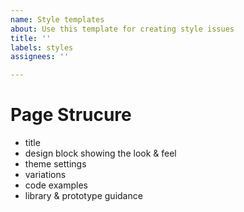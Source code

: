 ```yaml
---
name: Style templates
about: Use this template for creating style issues
title: ''
labels: styles
assignees: ''

---
```


# Page Strucure

- title
- design block showing the look & feel
- theme settings
- variations
- code examples
- library & prototype guidance
